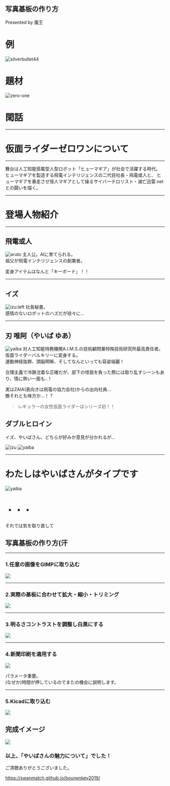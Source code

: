 ## 写真基板の作り方

Presented by 魔王

>>>

# 例

![silverbullet44](https://)

>>>

# 題材

![zero-one](https://)

>>>

# 閑話

---

# 仮面ライダーゼロワンについて

---

舞台は人工知能搭載型人型ロボット「ヒューマギア」が社会で活躍する時代。  
ヒューマギアを製造する飛電インテリジェンスの二代目社長・飛電或人と、
ヒューマギアを暴走させ怪人マギアとして操るサイバーテロリスト・滅亡迅雷.netとの闘いを描く。  

---

# 登場人物紹介

---

## 飛電或人

![aruto](https://)
主人公。AIに育てられる。  
祖父が飛電インテリジェンスの創業者。

変身アイテムはなんと「キーボード」！！

---

## イズ

![izu:left](https://)
社長秘書。  
感情のないロボットのハズだが徐々に…

---

## 刃 唯阿（やいば ゆあ）

![yaiba](https://)
対人工知能特務機関A.I.M.S.の技術顧問兼特殊技術研究所最高責任者。  
仮面ライダーバルキリーに変身する。  
運動神経抜群、頭脳明晰、そしてなんといっても容姿端麗！

合理主義で冷静沈着な正確だが、部下の怪我を負った際には取り乱すシーンもあり、情に熱い一面も‥！

実はZAIA(表向きは飛電の協力会社)からの出向社員…  
敵それとも味方か…！？

> レギュラーの女性仮面ライダーはシリーズ初！！

>>>

## ダブルヒロイン

イズ、やいばさん、どちらが好みか意見が分かれるが…

![izu](https://)
![yaiba](https://)

---

# わたしはやいばさんがタイプです

![yaiba](https://)

>>>

# ・・・

>>>

それでは気を取り直して

## 写真基板の作り方(汗

---

### 1.任意の画像をGIMPに取り込む

![](./images/01.png)

---

### 2.実際の基板に合わせて拡大・縮小・トリミング

![](./images/02.png)

---

### 3.明るさコントラストを調整し白黒にする

![](./images/03.png)

---

### 4.新聞印刷を適用する

![](./images/04.png)

パラメータ重要。  
(なぜか)時間が押しているのでまたの機会に説明します。

---

### 5.Kicadに取り込む

![](./images/05.png)

>>>

## 完成イメージ

![](./images/99.png)

>>>

### 以上、「やいばさんの魅力について」でした！

ご清聴ありがとうございました。

https://swanmatch.github.io/bounenkey2019/
